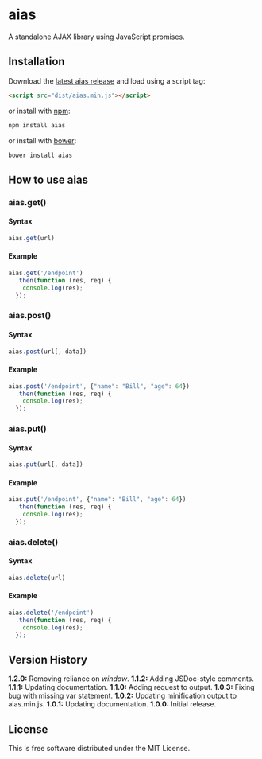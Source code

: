 aias
====

A standalone AJAX library using JavaScript promises.

## Installation

Download the [latest aias release](https://github.com/tylerwalters/aias/releases/latest) and load using a script tag:

```html
<script src="dist/aias.min.js"></script>
```

or install with [npm](https://www.npmjs.org/):

```bash
npm install aias
```

or install with [bower](http://bower.io/):

```bash
bower install aias
```

## How to use aias

### aias.get()

#### Syntax

```JavaScript
aias.get(url)
```

#### Example

```JavaScript
aias.get('/endpoint')
  .then(function (res, req) {
    console.log(res);
  });
```

### aias.post()

#### Syntax

```JavaScript
aias.post(url[, data])
```

#### Example

```JavaScript
aias.post('/endpoint', {"name": "Bill", "age": 64})
  .then(function (res, req) {
    console.log(res);
  });
```

### aias.put()

#### Syntax

```JavaScript
aias.put(url[, data])
```

#### Example

```JavaScript
aias.put('/endpoint', {"name": "Bill", "age": 64})
  .then(function (res, req) {
    console.log(res);
  });
```

### aias.delete()

#### Syntax

```JavaScript
aias.delete(url)
```

#### Example

```JavaScript
aias.delete('/endpoint')
  .then(function (res, req) {
    console.log(res);
  });
```

## Version History

**1.2.0:** Removing reliance on *window*.
**1.1.2:** Adding JSDoc-style comments.
**1.1.1:** Updating documentation.
**1.1.0:** Adding request to output.
**1.0.3:** Fixing bug with missing var statement.
**1.0.2:** Updating minification output to aias.min.js.
**1.0.1:** Updating documentation.
**1.0.0:** Initial release.

## License

This is free software distributed under the MIT License.